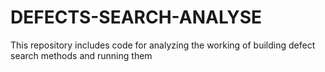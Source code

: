 # DEFECTS-SEARCH-ANALYSE

This repository includes code for analyzing the working of building defect search methods and running them